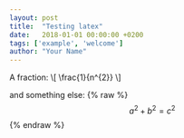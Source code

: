 ```yaml
---
layout: post
title:  "Testing latex"
date:   2018-01-01 00:00:00 +0200
tags: ['example', 'welcome']
author: "Your Name"
---
```


A fraction:
\\[ \frac{1}{n^{2}} \\]

and something else:
{% raw %}
 $$a^2 + b^2 = c^2$$
{% endraw %}
